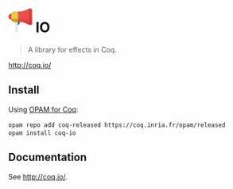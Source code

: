 # ![Logo](https://raw.githubusercontent.com/clarus/icons/master/megaphone-48.png) IO
> A library for effects in Coq.

http://coq.io/

## Install
Using [OPAM for Coq](coq.io/opam/):

    opam repo add coq-released https://coq.inria.fr/opam/released
    opam install coq-io

## Documentation
See http://coq.io/.
